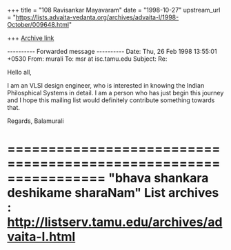 +++
title = "108 Ravisankar Mayavaram"
date = "1998-10-27"
upstream_url = "https://lists.advaita-vedanta.org/archives/advaita-l/1998-October/009648.html"

+++
[Archive link](https://lists.advaita-vedanta.org/archives/advaita-l/1998-October/009648.html)

---------- Forwarded message ----------
Date: Thu, 26 Feb 1998 13:55:01 +0530
From: murali <murali at sindhu.rrsycore.co.in>
To: msr at isc.tamu.edu
Subject: Re:

Hello all,

I am an VLSI design engineer, who is interested in knowing the Indian
Philosphical Systems in detail. I am a person who has just begin this
journey and I hope this mailing list would definitely contribute something
towards that.

Regards,
Balamurali

================================================================
"bhava shankara deshikame sharaNam"
List archives : http://listserv.tamu.edu/archives/advaita-l.html
================================================================

